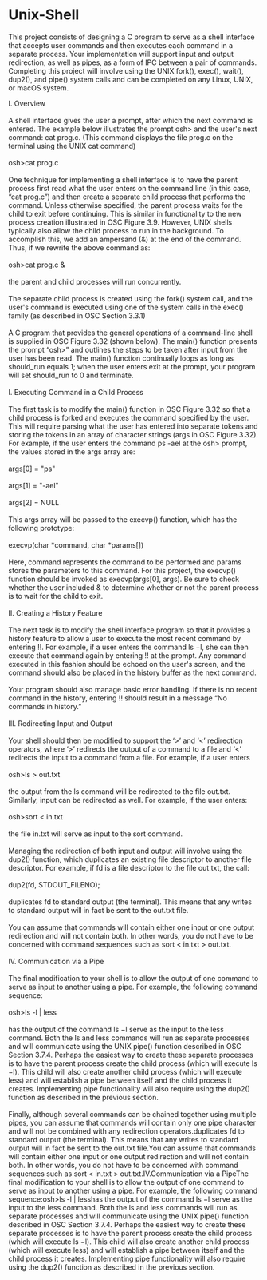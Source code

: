 # Unix-Shell

This project consists of designing a C program to serve as a shell interface that accepts user commands and then executes each command in a separate process.  Your implementation will support input and output redirection, as well as pipes, as a form of IPC between a pair of commands.  Completing this project will involve using the UNIX fork(), exec(), wait(), dup2(), and pipe() system calls and can be completed on any Linux, UNIX, or macOS system.

I. Overview <br/> <br/>
A shell interface gives the user a prompt, after which the next command is entered. The example below illustrates the prompt osh> and the user's next command: cat prog.c.  (This command displays the file prog.c on the terminal using the UNIX cat command) <br/> <br/>
osh>cat prog.c <br/> <br/>
One technique for implementing a shell interface is to have the parent process first read what the user enters on the command line (in this case, “cat prog.c”) and then create a separate child process that performs the command.  Unless otherwise specified, the parent process waits for the child to exit before continuing.  This is similar in functionality to the new process creation illustrated in OSC Figure 3.9.  However, UNIX shells typically also allow the child process to run in the background.  To accomplish this, we add an ampersand (&) at the end of the command.  Thus, if we rewrite the above command as: <br/> <br/>
osh>cat prog.c & <br/> <br/>
the parent and child processes will run concurrently. <br/> <br/>
The separate child process is created using the fork() system call, and the user's command is executed using one of the system calls in the exec() family (as described in OSC Section 3.3.1) <br/> <br/>
A C program that provides the general operations of a command-line shell is supplied in OSC Figure 3.32 (shown below).  The main() function presents the prompt “osh>” and outlines the steps to be taken after input from the user has been read. The main() function continually loops as long as should_run equals 1; when the user enters exit at the prompt, your program will set should_run to 0 and terminate. <br/> <br/>
I. Executing Command in a Child Process <br/> <br/>
The first task is to modify the main() function in OSC Figure 3.32 so that a child process is forked and executes the command specified by the user. This will require parsing what the user has entered into separate tokens and storing the tokens in an array of character strings (args in OSC Figure 3.32). For example, if the user enters the command ps -ael at the osh> prompt, the values stored in the args array are: <br/> <br/>
args[0] = "ps" <br/> <br/>
args[1] = "-ael" <br/> <br/>
args[2] = NULL <br/> <br/>
This args array will be passed to the execvp() function, which has the following prototype: <br/> <br/>
execvp(char *command, char *params[]) <br/> <br/>
Here, command represents the command to be performed and params stores the parameters to this command.  For this project, the execvp() function should be invoked as execvp(args[0], args).  Be sure to check whether the user included & to determine whether or not the parent process is to wait for the child to exit. <br/> <br/>
II. Creating a History Feature <br/> <br/>
The next task is to modify the shell interface program so that it provides a history feature to allow a user to execute the most recent command by entering !!.  For example, if a user enters the command ls −l, she can then execute that command again by entering !! at the prompt.  Any command executed in this fashion should be echoed on the user's screen, and the command should also be placed in the history buffer as the next command. <br/> <br/>
Your program should also manage basic error handling. If there is no recent command in the history, entering !! should result in a message “No commands in history.” <br/> <br/>
III. Redirecting Input and Output <br/> <br/>
Your shell should then be modified to support the ‘>’ and ‘<’ redirection operators, where ‘>’ redirects the output of a command to a file and ‘<’ redirects the input to a command from a file.  For example, if a user enters <br/> <br/>
osh>ls > out.txt <br/> <br/>
the output from the ls command will be redirected to the file out.txt.  Similarly, input can be redirected as well.  For example, if the user enters: <br/> <br/>
osh>sort < in.txt <br/> <br/>
the file in.txt will serve as input to the sort command. <br/> <br/>
Managing the redirection of both input and output will involve using the dup2() function, which duplicates an existing file descriptor to another file descriptor.  For example, if fd is a file descriptor to the file out.txt, the call: <br/> <br/>
dup2(fd, STDOUT_FILENO); <br/> <br/>
duplicates fd to standard output (the terminal).  This means that any writes to standard output will in fact be sent to the out.txt file. <br/> <br/>
You can assume that commands will contain either one input or one output redirection and will not contain both.  In other words, you do not have to be concerned with command sequences such as sort < in.txt > out.txt. <br/> <br/>
IV. Communication via a Pipe <br/> <br/>
The final modification to your shell is to allow the output of one command to serve as input to another using a pipe.  For example, the following command sequence: <br/> <br/>
osh>ls -l | less <br/> <br/>
has the output of the command ls −l serve as the input to the less command.  Both the ls and less commands will run as separate processes and will communicate using the UNIX pipe() function described in OSC Section 3.7.4.  Perhaps the easiest way to create these separate processes is to have the parent process create the child process (which will execute ls −l). This child will also create another child process (which will execute less) and will establish a pipe between itself and the child process it creates.  Implementing pipe functionality will also require using the dup2() function as described in the previous section. <br/> <br/>
Finally, although several commands can be chained together using multiple pipes, you can assume that commands will contain only one pipe character and will not be combined with any redirection operators.duplicates fd to standard output (the terminal).  This means that any writes to standard output will in fact be sent to the out.txt file.You can assume that commands will contain either one input or one output redirection and will not contain both.  In other words, you do not have to be concerned with command sequences such as sort < in.txt > out.txt.IV.Communication via a PipeThe final modification to your shell is to allow the output of one command to serve as input to another using a pipe.  For example, the following command sequence:osh>ls -l | lesshas the output of the command ls −l serve as the input to the less command.  Both the ls and less commands will run as separate processes and will communicate using the UNIX pipe() function described in OSC Section 3.7.4.  Perhaps the easiest way to create these separate processes is to have the parent process create the child process (which will execute ls −l). This child will also create another child process (which will execute less) and will establish a pipe between itself and the child process it creates.  Implementing pipe functionality will also require using the dup2() function as described in the previous section.
